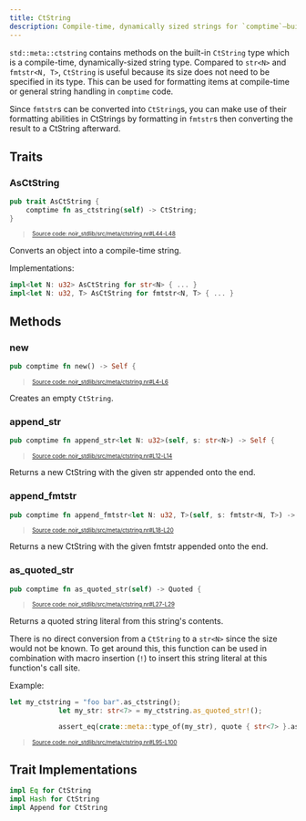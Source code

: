 ```yaml
---
title: CtString
description: Compile-time, dynamically sized strings for `comptime`—build, append, and emit quoted string literals.
---
```


`std::meta::ctstring` contains methods on the built-in `CtString` type which is
a compile-time, dynamically-sized string type. Compared to `str<N>` and `fmtstr<N, T>`,
`CtString` is useful because its size does not need to be specified in its type. This
can be used for formatting items at compile-time or general string handling in `comptime`
code.

Since `fmtstr`s can be converted into `CtString`s, you can make use of their formatting
abilities in CtStrings by formatting in `fmtstr`s then converting the result to a CtString
afterward.

## Traits

### AsCtString

```rust title="as-ctstring" showLineNumbers 
pub trait AsCtString {
    comptime fn as_ctstring(self) -> CtString;
}
```
> <sup><sub><a href="https://github.com/noir-lang/noir/blob/master/noir_stdlib/src/meta/ctstring.nr#L44-L48" target="_blank" rel="noopener noreferrer">Source code: noir_stdlib/src/meta/ctstring.nr#L44-L48</a></sub></sup>


Converts an object into a compile-time string.

Implementations:

```rust
impl<let N: u32> AsCtString for str<N> { ... }
impl<let N: u32, T> AsCtString for fmtstr<N, T> { ... }
```

## Methods

### new

```rust title="new" showLineNumbers 
pub comptime fn new() -> Self {
```
> <sup><sub><a href="https://github.com/noir-lang/noir/blob/master/noir_stdlib/src/meta/ctstring.nr#L4-L6" target="_blank" rel="noopener noreferrer">Source code: noir_stdlib/src/meta/ctstring.nr#L4-L6</a></sub></sup>


Creates an empty `CtString`.

### append_str

```rust title="append_str" showLineNumbers 
pub comptime fn append_str<let N: u32>(self, s: str<N>) -> Self {
```
> <sup><sub><a href="https://github.com/noir-lang/noir/blob/master/noir_stdlib/src/meta/ctstring.nr#L12-L14" target="_blank" rel="noopener noreferrer">Source code: noir_stdlib/src/meta/ctstring.nr#L12-L14</a></sub></sup>


Returns a new CtString with the given str appended onto the end.

### append_fmtstr

```rust title="append_fmtstr" showLineNumbers 
pub comptime fn append_fmtstr<let N: u32, T>(self, s: fmtstr<N, T>) -> Self {
```
> <sup><sub><a href="https://github.com/noir-lang/noir/blob/master/noir_stdlib/src/meta/ctstring.nr#L18-L20" target="_blank" rel="noopener noreferrer">Source code: noir_stdlib/src/meta/ctstring.nr#L18-L20</a></sub></sup>


Returns a new CtString with the given fmtstr appended onto the end.

### as_quoted_str

```rust title="as_quoted_str" showLineNumbers 
pub comptime fn as_quoted_str(self) -> Quoted {
```
> <sup><sub><a href="https://github.com/noir-lang/noir/blob/master/noir_stdlib/src/meta/ctstring.nr#L27-L29" target="_blank" rel="noopener noreferrer">Source code: noir_stdlib/src/meta/ctstring.nr#L27-L29</a></sub></sup>


Returns a quoted string literal from this string's contents.

There is no direct conversion from a `CtString` to a `str<N>` since
the size would not be known. To get around this, this function can
be used in combination with macro insertion (`!`) to insert this string
literal at this function's call site.

Example:

```rust title="as_quoted_str_example" showLineNumbers 
let my_ctstring = "foo bar".as_ctstring();
            let my_str: str<7> = my_ctstring.as_quoted_str!();

            assert_eq(crate::meta::type_of(my_str), quote { str<7> }.as_type());
```
> <sup><sub><a href="https://github.com/noir-lang/noir/blob/master/noir_stdlib/src/meta/ctstring.nr#L95-L100" target="_blank" rel="noopener noreferrer">Source code: noir_stdlib/src/meta/ctstring.nr#L95-L100</a></sub></sup>


## Trait Implementations

```rust
impl Eq for CtString
impl Hash for CtString
impl Append for CtString
```
